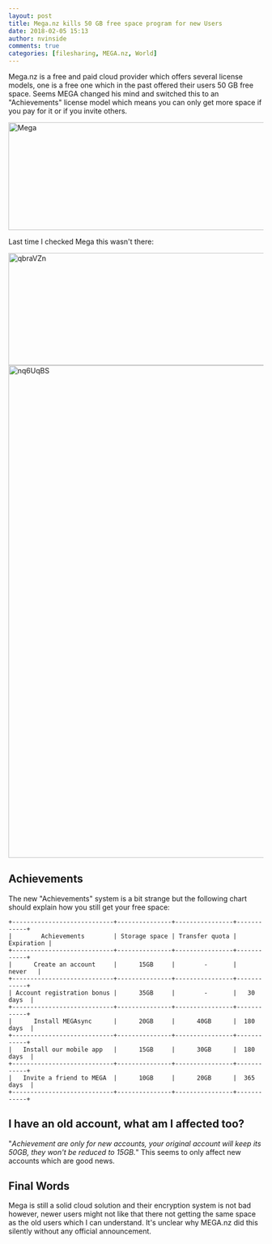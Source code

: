 ```yaml
---
layout: post
title: Mega.nz kills 50 GB free space program for new Users
date: 2018-02-05 15:13
author: nvinside
comments: true
categories: [filesharing, MEGA.nz, World]
---
```

Mega.nz is a free and paid cloud provider which offers several license models, one is a free one which in the past offered their users 50 GB free space. Seems MEGA changed his mind and switched this to an "<span class="ipsType_break ipsContained">Achievements" license model which means you can only get more space if you pay for it or if you invite others.
</span>

<img class="alignnone size-full wp-image-2618" src="https://chefkochblog.files.wordpress.com/2018/02/mega.png" alt="Mega" width="790" height="213" />

<!--more-->

Last time I checked Mega this wasn't there:

<img class="alignnone size-full wp-image-2619" src="https://chefkochblog.files.wordpress.com/2018/02/qbravzn.png" alt="qbraVZn" width="866" height="222" />

<img class="alignnone size-full wp-image-2620" src="https://chefkochblog.files.wordpress.com/2018/02/nq6uqbs.png" alt="nq6UqBS" width="944" height="973" />

<h2><span class="ipsType_break ipsContained">Achievements</span></h2>

The new "<span class="ipsType_break ipsContained">Achievements</span>" system is a bit strange but the following chart should explain how you still get your free space:

<pre title="Double click to select all"><code>+----------------------------+---------------+----------------+------------+
|        Achievements        | Storage space | Transfer quota | Expiration |
+----------------------------+---------------+----------------+------------+
|      Create an account     |      15GB     |        -       |    never   |
+----------------------------+---------------+----------------+------------+
| Account registration bonus |      35GB     |        -       |   30 days  |
+----------------------------+---------------+----------------+------------+
|      Install MEGAsync      |      20GB     |      40GB      |  180 days  |
+----------------------------+---------------+----------------+------------+
|   Install our mobile app   |      15GB     |      30GB      |  180 days  |
+----------------------------+---------------+----------------+------------+
|   Invite a friend to MEGA  |      10GB     |      20GB      |  365 days  |
+----------------------------+---------------+----------------+------------+</code></pre>

<h2>I have an old account, what am I affected too?</h2>

"<em>Achievement are only for new accounts, your original account will keep its 50GB, they won't be reduced to 15GB.</em>" This seems to only affect new accounts which are good news.

<h2>Final Words</h2>

Mega is still a solid cloud solution and their encryption system is not bad however, newer users might not like that there not getting the same space as the old users which I can understand. It's unclear why MEGA.nz did this silently without any official announcement.
